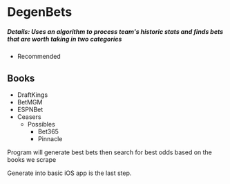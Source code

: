 DegenBets
=
##### Details: Uses an algorithm to process team's historic stats and finds bets that are worth taking in two categories
- Recommended

Books
-
- DraftKings
- BetMGM
- ESPNBet
- Ceasers
  - Possibles
    - Bet365
    - Pinnacle

Program will generate best bets then search for best odds based on the books we scrape

Generate into basic iOS app is the last step.